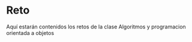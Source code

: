 # Reto

Aquí estarán contenidos los retos de la clase Algoritmos y programacion orientada a objetos
